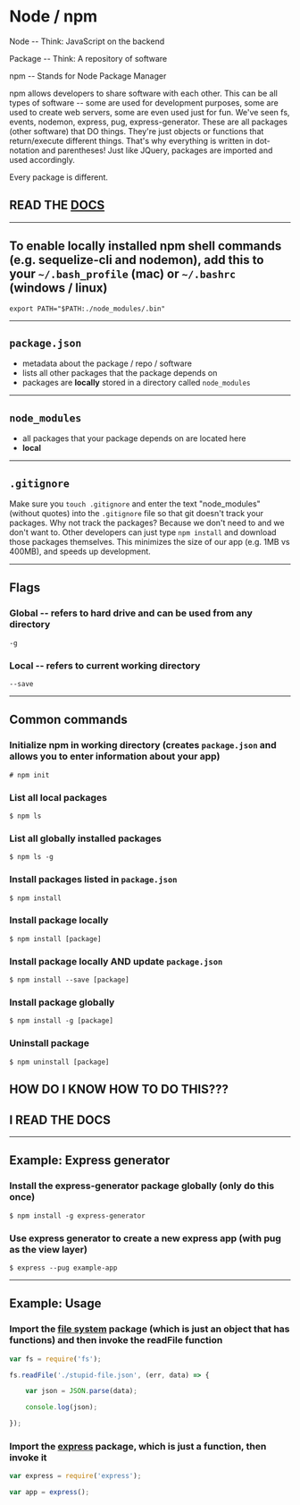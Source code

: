 # Node / npm

Node -- Think: JavaScript on the backend

Package -- Think: A repository of software

npm -- Stands for Node Package Manager

npm allows developers to share software with each other. This can be all types of software -- some are used for development purposes, some are used to create web servers, some are even used just for fun. We've seen fs, events, nodemon, express, pug, express-generator. These are all packages (other software) that DO things. They're just objects or functions that return/execute different things. That's why everything is written in dot-notation and parentheses! Just like JQuery, packages are imported and used accordingly.

Every package is different.

## READ THE [DOCS](https://docs.npmjs.com/)

---

## To enable locally installed npm shell commands (e.g. sequelize-cli and nodemon), add this to your `~/.bash_profile` (mac) or `~/.bashrc` (windows / linux)

`export PATH="$PATH:./node_modules/.bin"`

---

## `package.json`

- metadata about the package / repo / software
- lists all other packages that the package depends on
- packages are **locally** stored in a directory called `node_modules`

---

## `node_modules`

- all packages that your package depends on are located here
- **local**

---

## `.gitignore`

Make sure you `touch .gitignore` and enter the text "node_modules" (without quotes) into the `.gitignore` file so that git doesn't track your packages. Why not track the packages? Because we don't need to and we don't want to. Other developers can just type `npm install` and download those packages themselves. This minimizes the size of our app (e.g. 1MB vs 400MB), and speeds up development.

---

## Flags

### Global -- refers to hard drive and can be used from any directory

    -g

### Local -- refers to current working directory

    --save

---

## Common commands

### Initialize npm in working directory (creates `package.json` and allows you to enter information about your app)

    # npm init

### List all local packages

    $ npm ls

### List all globally installed packages

    $ npm ls -g

### Install packages listed in `package.json`

    $ npm install

### Install package locally

    $ npm install [package]

### Install package locally AND update `package.json`

    $ npm install --save [package]

### Install package globally

    $ npm install -g [package]

### Uninstall package

    $ npm uninstall [package]

## HOW DO I KNOW HOW TO DO THIS???

## I READ THE DOCS

---

## Example: Express generator

### Install the express-generator package globally (only do this once)

    $ npm install -g express-generator

### Use express generator to create a new express app (with pug as the view layer)

    $ express --pug example-app

---

## Example: Usage

### Import the [file system](https://nodejs.org/api/fs.html) package (which is just an object that has functions) and then invoke the readFile function

```js
var fs = require('fs');

fs.readFile('./stupid-file.json', (err, data) => {

    var json = JSON.parse(data);

    console.log(json);

});
```

### Import the [express](https://expressjs.com/en/4x/api.html) package, which is just a function, then invoke it

```js
var express = require('express');

var app = express();
```
